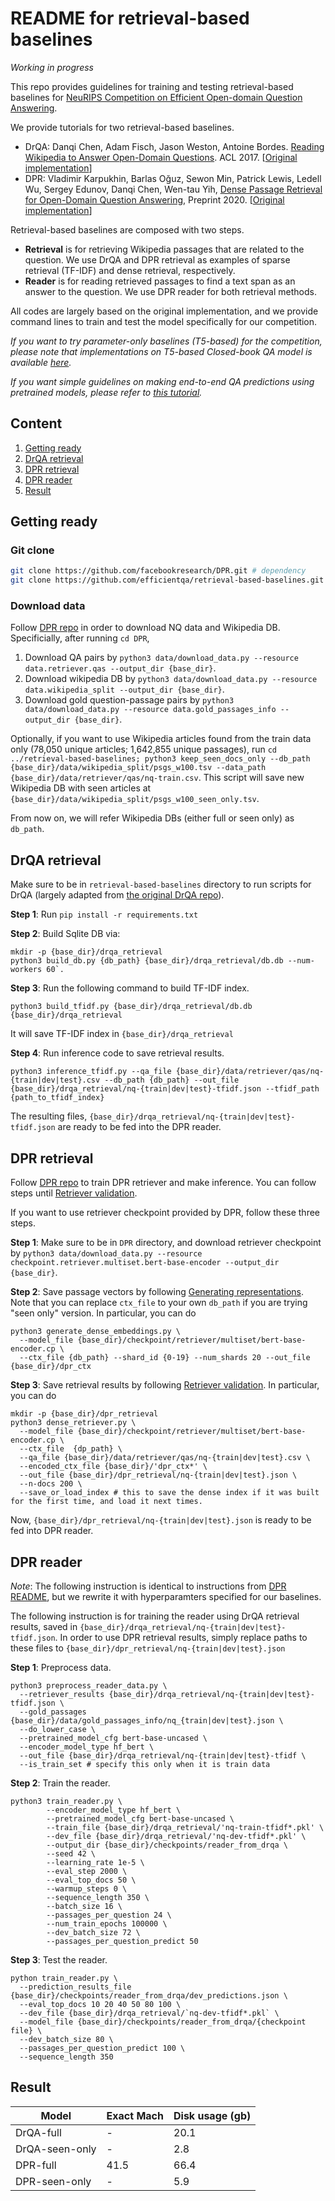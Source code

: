 # README for retrieval-based baselines

*Working in progress*

This repo provides guidelines for training and testing retrieval-based baselines for [NeuRIPS Competition on Efficient Open-domain Question Answering](http://efficientqa.github.io/).

We provide tutorials for two retrieval-based baselines.

- DrQA: Danqi Chen, Adam Fisch, Jason Weston, Antoine Bordes. [Reading Wikipedia to Answer Open-Domain Questions](https://arxiv.org/abs/1704.00051). ACL 2017. [[Original implementation][drqa]]
- DPR: Vladimir Karpukhin, Barlas Oğuz, Sewon Min, Patrick Lewis, Ledell Wu, Sergey Edunov, Danqi Chen, Wen-tau Yih, [Dense Passage Retrieval for Open-Domain Question Answering](https://arxiv.org/abs/2004.04906), Preprint 2020. [[Original implementation][dpr]]

Retrieval-based baselines are composed with two steps.
- **Retrieval** is for retrieving Wikipedia passages that are related to the question. We use DrQA and DPR retrieval as examples of sparse retrieval (TF-IDF) and dense retrieval, respectively.
- **Reader** is for reading retrieved passages to find a text span as an answer to the question. We use DPR reader for both retrieval methods.

All codes are largely based on the original implementation, and we provide command lines to train and test the model specifically for our competition.

*If you want to try parameter-only baselines (T5-based) for the competition, please note that implementations on T5-based Closed-book QA model is available [here](https://github.com/google-research/google-research/tree/master/t5_closed_book_qa).*

*If you want simple guidelines on making end-to-end QA predictions using pretrained models, please refer to [this tutorial](https://github.com/efficientqa/efficientqa.github.io/blob/master/getting_started.md).*

## Content

1. [Getting ready](#getting-ready)
2. [DrQA retrieval](#drqa-retrieval)
3. [DPR retrieval](#dpr-retrieval)
4. [DPR reader](#dpr-reader)
5. [Result](#result)

## Getting ready

### Git clone

```bash
git clone https://github.com/facebookresearch/DPR.git # dependency
git clone https://github.com/efficientqa/retrieval-based-baselines.git # this repo
```

### Download data

Follow [DPR repo][dpr] in order to download NQ data and Wikipedia DB. Specificially, after running `cd DPR`,

1. Download QA pairs by `python3 data/download_data.py --resource data.retriever.qas --output_dir {base_dir}`.
2. Download wikipedia DB by `python3 data/download_data.py --resource data.wikipedia_split --output_dir {base_dir}`.
3. Download gold question-passage pairs by `python3 data/download_data.py --resource data.gold_passages_info --output_dir {base_dir}`.

Optionally, if you want to use Wikipedia articles found from the train data only (78,050 unique articles; 1,642,855 unique passages), run `cd ../retrieval-based-baselines; python3 keep_seen_docs_only --db_path {base_dir}/data/wikipedia_split/psgs_w100.tsv --data_path {base_dir}/data/retriever/qas/nq-train.csv`. This script will save new Wikipedia DB with seen articles at `{base_dir}/data/wikipedia_split/psgs_w100_seen_only.tsv`.

From now on, we will refer Wikipedia DBs (either full or seen only) as `db_path`.


## DrQA retrieval

Make sure to be in `retrieval-based-baselines` directory to run scripts for DrQA (largely adapted from [the original DrQA repo][drqa]).

**Step 1**: Run `pip install -r requirements.txt`

**Step 2**: Build Sqlite DB via:
```
mkdir -p {base_dir}/drqa_retrieval
python3 build_db.py {db_path} {base_dir}/drqa_retrieval/db.db --num-workers 60`.
```
**Step 3**: Run the following command to build TF-IDF index.
```
python3 build_tfidf.py {base_dir}/drqa_retrieval/db.db {base_dir}/drqa_retrieval
```
It will save TF-IDF index in `{base_dir}/drqa_retrieval`

**Step 4**: Run inference code to save retrieval results.
```
python3 inference_tfidf.py --qa_file {base_dir}/data/retriever/qas/nq-{train|dev|test}.csv --db_path {db_path} --out_file {base_dir}/drqa_retrieval/nq-{train|dev|test}-tfidf.json --tfidf_path {path_to_tfidf_index}
```

The resulting files, `{base_dir}/drqa_retrieval/nq-{train|dev|test}-tfidf.json` are ready to be fed into the DPR reader.

## DPR retrieval

Follow [DPR repo][dpr] to train DPR retriever and make inference. You can follow steps until [Retriever validation](https://github.com/facebookresearch/DPR/tree/master#retriever-validation-against-the-entire-set-of-documents).


If you want to use retriever checkpoint provided by DPR, follow these three steps.

**Step 1**: Make sure to be in `DPR` directory, and download retriever checkpoint by `python3 data/download_data.py --resource checkpoint.retriever.multiset.bert-base-encoder --output_dir {base_dir}`.

**Step 2**: Save passage vectors by following [Generating representations](https://github.com/facebookresearch/DPR/tree/master#retriever-validation-against-the-entire-set-of-documents). Note that you can replace `ctx_file` to your own `db_path` if you are trying "seen only" version. In particular, you can do
```
python3 generate_dense_embeddings.py \
  --model_file {base_dir}/checkpoint/retriever/multiset/bert-base-encoder.cp \
  --ctx_file {db_path} --shard_id {0-19} --num_shards 20 --out_file {base_dir}/dpr_ctx
```

**Step 3**: Save retrieval results by following [Retriever validation](https://github.com/facebookresearch/DPR/tree/master#retriever-validation-against-the-entire-set-of-documents). In particular, you can do
```
mkdir -p {base_dir}/dpr_retrieval
python3 dense_retriever.py \
  --model_file {base_dir}/checkpoint/retriever/multiset/bert-base-encoder.cp \
  --ctx_file  {dp_path} \
  --qa_file {base_dir}/data/retriever/qas/nq-{train|dev|test}.csv \
  --encoded_ctx_file {base_dir}/'dpr_ctx*' \
  --out_file {base_dir}/dpr_retrieval/nq-{train|dev|test}.json \
  --n-docs 200 \
  --save_or_load_index # this to save the dense index if it was built for the first time, and load it next times.
```

Now, `{base_dir}/dpr_retrieval/nq-{train|dev|test}.json` is ready to be fed into DPR reader.

## DPR reader

*Note*: The following instruction is identical to instructions from [DPR README](https://github.com/facebookresearch/DPR#optional-reader-model-input-data-pre-processing), but we rewrite it with hyperparamters specified for our baselines.

The following instruction is for training the reader using DrQA retrieval results, saved in `{base_dir}/drqa_retrieval/nq-{train|dev|test}-tfidf.json`. In order to use DPR retrieval results, simply replace paths to these files to `{base_dir}/dpr_retrieval/nq-{train|dev|test}.json`

**Step 1**: Preprocess data.

```
python3 preprocess_reader_data.py \
  --retriever_results {base_dir}/drqa_retrieval/nq-{train|dev|test}-tfidf.json \
  --gold_passages {base_dir}/data/gold_passages_info/nq_{train|dev|test}.json \
  --do_lower_case \
  --pretrained_model_cfg bert-base-uncased \
  --encoder_model_type hf_bert \
  --out_file {base_dir}/drqa_retrieval/nq-{train|dev|test}-tfidf \
  --is_train_set # specify this only when it is train data
```

**Step 2**: Train the reader.
```
python3 train_reader.py \
        --encoder_model_type hf_bert \
        --pretrained_model_cfg bert-base-uncased \
        --train_file {base_dir}/drqa_retrieval/'nq-train-tfidf*.pkl' \
        --dev_file {base_dir}/drqa_retrieval/'nq-dev-tfidf*.pkl' \
        --output_dir {base_dir}/checkpoints/reader_from_drqa \
        --seed 42 \
        --learning_rate 1e-5 \
        --eval_step 2000 \
        --eval_top_docs 50 \
        --warmup_steps 0 \
        --sequence_length 350 \
        --batch_size 16 \
        --passages_per_question 24 \
        --num_train_epochs 100000 \
        --dev_batch_size 72 \
        --passages_per_question_predict 50
```

**Step 3**: Test the reader.
```
python train_reader.py \
  --prediction_results_file {base_dir}/checkpoints/reader_from_drqa/dev_predictions.json \
  --eval_top_docs 10 20 40 50 80 100 \
  --dev_file {base_dir}/drqa_retrieval/`nq-dev-tfidf*.pkl` \
  --model_file {base_dir}/checkpoints/reader_from_drqa/{checkpoint file} \
  --dev_batch_size 80 \
  --passages_per_question_predict 100 \
  --sequence_length 350
```

[drqa]: https://github.com/facebookresearch/DrQA/
[dpr]: https://github.com/facebookresearch/DPR

## Result

|Model|Exact Mach|Disk usage (gb)|
|---|---|---|
|DrQA-full|-|20.1|
|DrQA-seen-only|-|2.8|
|DPR-full|41.5|66.4|
|DPR-seen-only|-|5.9|

